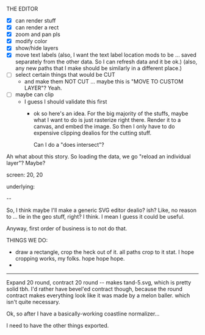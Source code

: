 
THE EDITOR

- [x] can render stuff
- [x] can render a rect
- [x] zoom and pan pls
- [x] modify color
- [x] show/hide layers
- [x] move text labels
	(also, I want the text label location mods to be ... saved separately from the other data. So I can refresh data and it be ok.)
	(also, any new paths that I make should be similarly in a different place.)
- [ ] select certain things that would be CUT
	- and make them NOT CUT
	... maybe this is "MOVE TO CUSTOM LAYER"? Yeah.
- [ ] maybe can clip
  - I guess I should validate this first
	- ok so here's an idea. For the big majority of the stuffs, maybe what I want to do is
		just rasterize right there. Render it to a canvas, and embed the image.
		So then I only have to do expensive clipping dealios for the cutting stuff.

		Can I do a "does intersect"?


Ah what about this story.
So loading the data, we go "reload an individual layer"? Maybe?



screen: 20, 20
<!-- pz: {x: -} -->
underlying: 




--

So, I think maybe I'll make a generic SVG editor dealio? ish?
Like, no reason to ... tie in the geo stuff, right? I think.
I mean I guess it could be useful.

Anyway, first order of business is to not do that.

THINGS WE DO:
- draw a rectangle, crop the heck out of it. all paths crop to it stat.
	I hope cropping works, my folks. hope hope hope.
- 


---


Expand 20 round, contract 20 round -- makes tand-5.svg, which is pretty solid tbh.
I'd rather have bevel'ed contract though, because the round contract makes everything
look like it was made by a melon baller. which isn't quite necessary.


Ok, so after I have a basically-working coastline normalizer...

I need to have the other things exported.

